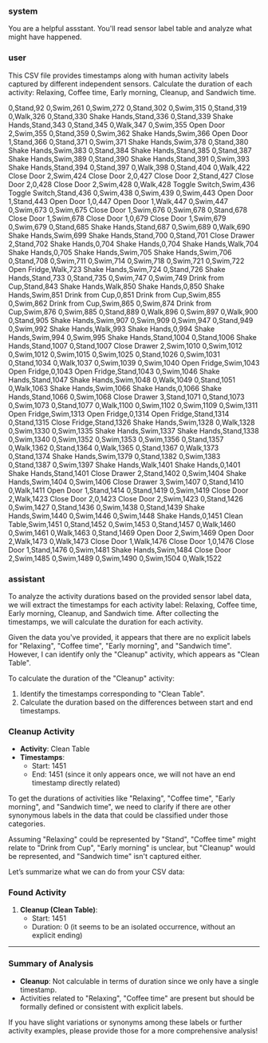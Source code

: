 ### system
You are a helpful assstant. You'll read sensor label table and analyze what might have happened.
### user

This CSV file provides timestamps along with human activity labels captured by different independent sensors.
Calculate the duration of each activity: Relaxing, Coffee time, Early morning, Cleanup, and Sandwich time.
    
0,Stand,92
0,Swim,261
0,Swim,272
0,Stand,302
0,Swim,315
0,Stand,319
0,Walk,326
0,Stand,330
Shake Hands,Stand,336
0,Stand,339
Shake Hands,Stand,343
0,Stand,345
0,Walk,347
0,Swim,355
Open Door 2,Swim,355
0,Stand,359
0,Swim,362
Shake Hands,Swim,366
Open Door 1,Stand,366
0,Stand,371
0,Swim,371
Shake Hands,Swim,378
0,Stand,380
Shake Hands,Swim,383
0,Stand,384
Shake Hands,Stand,385
0,Stand,387
Shake Hands,Swim,389
0,Stand,390
Shake Hands,Stand,391
0,Swim,393
Shake Hands,Stand,394
0,Stand,397
0,Walk,398
0,Stand,404
0,Walk,422
Close Door 2,Swim,424
Close Door 2,0,427
Close Door 2,Stand,427
Close Door 2,0,428
Close Door 2,Swim,428
0,Walk,428
Toggle Switch,Swim,436
Toggle Switch,Stand,436
0,Swim,438
0,Swim,439
0,Swim,443
Open Door 1,Stand,443
Open Door 1,0,447
Open Door 1,Walk,447
0,Swim,447
0,Swim,673
0,Swim,675
Close Door 1,Swim,676
0,Swim,678
0,Stand,678
Close Door 1,Swim,678
Close Door 1,0,679
Close Door 1,Swim,679
0,Swim,679
0,Stand,685
Shake Hands,Stand,687
0,Swim,689
0,Walk,690
Shake Hands,Swim,699
Shake Hands,Stand,700
0,Stand,701
Close Drawer 2,Stand,702
Shake Hands,0,704
Shake Hands,0,704
Shake Hands,Walk,704
Shake Hands,0,705
Shake Hands,Swim,705
Shake Hands,Swim,706
0,Stand,708
0,Swim,711
0,Swim,714
0,Swim,718
0,Swim,721
0,Swim,722
Open Fridge,Walk,723
Shake Hands,Swim,724
0,Stand,726
Shake Hands,Stand,733
0,Stand,735
0,Swim,747
0,Swim,749
Drink from Cup,Stand,843
Shake Hands,Walk,850
Shake Hands,0,850
Shake Hands,Swim,851
Drink from Cup,0,851
Drink from Cup,Swim,855
0,Swim,862
Drink from Cup,Swim,865
0,Swim,874
Drink from Cup,Swim,876
0,Swim,885
0,Stand,889
0,Walk,896
0,Swim,897
0,Walk,900
0,Stand,905
Shake Hands,Swim,907
0,Swim,909
0,Swim,947
0,Stand,949
0,Swim,992
Shake Hands,Walk,993
Shake Hands,0,994
Shake Hands,Swim,994
0,Swim,995
Shake Hands,Stand,1004
0,Stand,1006
Shake Hands,Stand,1007
0,Stand,1007
Close Drawer 2,Swim,1010
0,Swim,1012
0,Swim,1012
0,Swim,1015
0,Swim,1025
0,Stand,1026
0,Swim,1031
0,Stand,1034
0,Walk,1037
0,Swim,1039
0,Swim,1040
Open Fridge,Swim,1043
Open Fridge,0,1043
Open Fridge,Stand,1043
0,Swim,1046
Shake Hands,Stand,1047
Shake Hands,Swim,1048
0,Walk,1049
0,Stand,1051
0,Walk,1063
Shake Hands,Swim,1066
Shake Hands,0,1066
Shake Hands,Stand,1066
0,Swim,1068
Close Drawer 3,Stand,1071
0,Stand,1073
0,Swim,1073
0,Stand,1077
0,Walk,1100
0,Swim,1102
0,Swim,1109
0,Swim,1311
Open Fridge,Swim,1313
Open Fridge,0,1314
Open Fridge,Stand,1314
0,Stand,1315
Close Fridge,Stand,1326
Shake Hands,Swim,1328
0,Walk,1328
0,Swim,1330
0,Swim,1335
Shake Hands,Swim,1337
Shake Hands,Stand,1338
0,Swim,1340
0,Swim,1352
0,Swim,1353
0,Swim,1356
0,Stand,1357
0,Walk,1362
0,Stand,1364
0,Walk,1365
0,Stand,1367
0,Walk,1373
0,Stand,1374
Shake Hands,Swim,1379
0,Stand,1382
0,Swim,1383
0,Stand,1387
0,Swim,1397
Shake Hands,Walk,1401
Shake Hands,0,1401
Shake Hands,Stand,1401
Close Drawer 2,Stand,1402
0,Swim,1404
Shake Hands,Swim,1404
0,Swim,1406
Close Drawer 3,Swim,1407
0,Stand,1410
0,Walk,1411
Open Door 1,Stand,1414
0,Stand,1419
0,Swim,1419
Close Door 2,Walk,1423
Close Door 2,0,1423
Close Door 2,Swim,1423
0,Stand,1426
0,Swim,1427
0,Stand,1436
0,Swim,1438
0,Stand,1439
Shake Hands,Swim,1440
0,Swim,1446
0,Swim,1448
Shake Hands,0,1451
Clean Table,Swim,1451
0,Stand,1452
0,Swim,1453
0,Stand,1457
0,Walk,1460
0,Swim,1461
0,Walk,1463
0,Stand,1469
Open Door 2,Swim,1469
Open Door 2,Walk,1473
0,Walk,1473
Close Door 1,Walk,1476
Close Door 1,0,1476
Close Door 1,Stand,1476
0,Swim,1481
Shake Hands,Swim,1484
Close Door 2,Swim,1485
0,Swim,1489
0,Swim,1490
0,Swim,1504
0,Walk,1522

### assistant
To analyze the activity durations based on the provided sensor label data, we will extract the timestamps for each activity label: Relaxing, Coffee time, Early morning, Cleanup, and Sandwich time. After collecting the timestamps, we will calculate the duration for each activity.

Given the data you've provided, it appears that there are no explicit labels for "Relaxing", "Coffee time", "Early morning", and "Sandwich time". However, I can identify only the "Cleanup" activity, which appears as "Clean Table". 

To calculate the duration of the "Cleanup" activity:
1. Identify the timestamps corresponding to "Clean Table".
2. Calculate the duration based on the differences between start and end timestamps.

### Cleanup Activity
- **Activity**: Clean Table
- **Timestamps**: 
  - Start: 1451
  - End: 1451 (since it only appears once, we will not have an end timestamp directly related)

To get the durations of activities like "Relaxing", "Coffee time", "Early morning", and "Sandwich time", we need to clarify if there are other synonymous labels in the data that could be classified under those categories. 

Assuming "Relaxing" could be represented by "Stand", "Coffee time" might relate to "Drink from Cup", "Early morning" is unclear, but "Cleanup" would be represented, and "Sandwich time" isn't captured either.

Let’s summarize what we can do from your CSV data:

### Found Activity
1. **Cleanup (Clean Table)**: 
   - Start: 1451 
   - Duration: 0 (it seems to be an isolated occurrence, without an explicit ending)

---

### Summary of Analysis
- **Cleanup**: Not calculable in terms of duration since we only have a single timestamp.
- Activities related to "Relaxing", "Coffee time" are present but should be formally defined or consistent with explicit labels.

If you have slight variations or synonyms among these labels or further activity examples, please provide those for a more comprehensive analysis!
